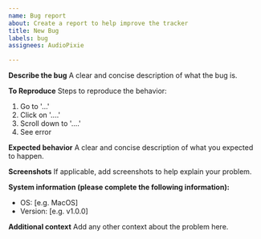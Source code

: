```yaml
---
name: Bug report
about: Create a report to help improve the tracker
title: New Bug
labels: bug
assignees: AudioPixie

---
```


**Describe the bug**
A clear and concise description of what the bug is.

**To Reproduce**
Steps to reproduce the behavior:
1. Go to '...'
2. Click on '....'
3. Scroll down to '....'
4. See error

**Expected behavior**
A clear and concise description of what you expected to happen.

**Screenshots**
If applicable, add screenshots to help explain your problem.

**System information (please complete the following information):**
 - OS: [e.g. MacOS]
 - Version: [e.g. v1.0.0]

**Additional context**
Add any other context about the problem here.
